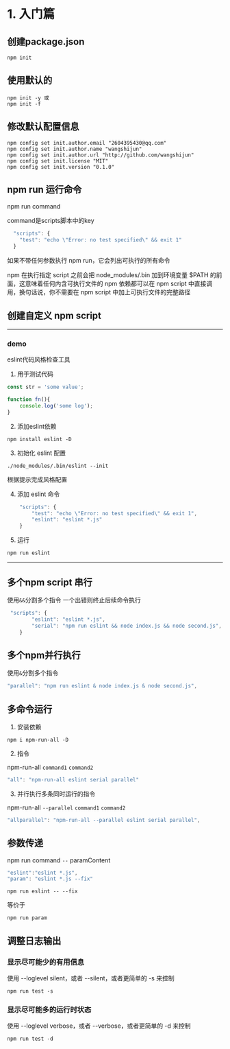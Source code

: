 # 1. 入门篇

## 创建package.json
```
npm init
```

## 使用默认的
```npm
npm init -y 或
npm init -f
```

## 修改默认配置信息
```npm
npm config set init.author.email "2604395430@qq.com"
npm config set init.author.name "wangshijun"
npm config set init.author.url "http://github.com/wangshijun"
npm config set init.license "MIT"
npm config set init.version "0.1.0"
```

## npm run 运行命令
npm run command

command是scripts脚本中的key
```js
  "scripts": {
    "test": "echo \"Error: no test specified\" && exit 1"
  }
```
如果不带任何参数执行 npm run，它会列出可执行的所有命令

npm 在执行指定 script 之前会把 node_modules/.bin 加到环境变量 $PATH 的前面，这意味着任何内含可执行文件的 npm 依赖都可以在 npm script 中直接调用，换句话说，你不需要在 npm script 中加上可执行文件的完整路径


## 创建自定义 npm script
---
### demo
eslint代码风格检查工具
1. 用于测试代码
```js
const str = 'some value';

function fn(){
    console.log('some log');
}
```

2. 添加eslint依赖
```
npm install eslint -D
```

3. 初始化 eslint 配置
```npm
./node_modules/.bin/eslint --init
```
根据提示完成风格配置

4. 添加 eslint 命令

```js
    "scripts": {
        "test": "echo \"Error: no test specified\" && exit 1",
        "eslint": "eslint *.js"
    }
```

5. 运行
```npm
npm run eslint
```
---
## 多个npm script 串行
使用<code>&&</code>分割多个指令
一个出错则终止后续命令执行
```js
 "scripts": {
        "eslint": "eslint *.js",
        "serial": "npm run eslint && node index.js && node second.js",
    }
```

## 多个npm并行执行
使用<code>&</code>分割多个指令
```js
"parallel": "npm run eslint & node index.js & node second.js",
```

## 多命令运行
1. 安装依赖
```npm
npm i npm-run-all -D
```
2. 指令

npm-run-all <code>command1</code> <code>command2</code>
```js
"all": "npm-run-all eslint serial parallel"
```
3. 并行执行多条同时运行的指令

npm-run-all <code>--parallel</code> <code>command1</code> <code>command2</code>  
```js
"allparallel": "npm-run-all --parallel eslint serial parallel",
```

## 参数传递
npm run command <code>--</code> paramContent
```js
"eslint":"eslint *.js",
"param": "eslint *.js --fix"
```

```npm
npm run eslint -- --fix
```
等价于
```npm
npm run param
```

## 调整日志输出
### 显示尽可能少的有用信息

使用 --loglevel silent，或者 --silent，或者更简单的 -s 来控制

```npm
npm run test -s
```

### 显示尽可能多的运行时状态
使用 --loglevel verbose，或者 --verbose，或者更简单的 -d 来控制
```npm
npm run test -d
```